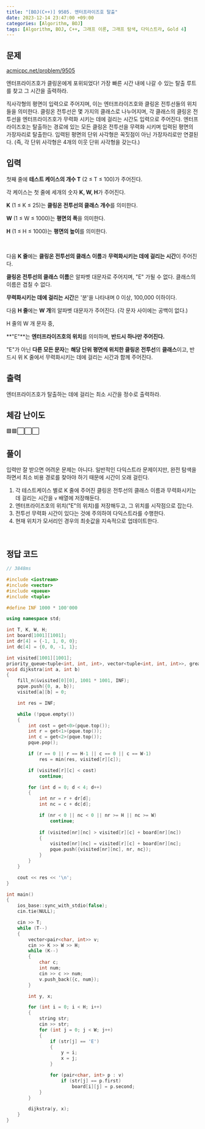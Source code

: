 ```yaml
---
title: "[BOJ(C++)] 9505. 엔터프라이즈호 탈출"
date: 2023-12-14 23:47:00 +09:00
categories: [Algorithm, BOJ]
tags: [Algorithm, BOJ, C++, 그래프 이론, 그래프 탐색, 다익스트라, Gold 4]
---
```

## **문제**
[acmicpc.net/problem/9505](https://www.acmicpc.net/problem/9505)
<br>

엔터프라이즈호가 클링온에게 포위되었다! 가장 빠른 시간 내에 나갈 수 있는 탈출 루트를 찾고 그 시간을 출력하라.

직사각형의 평면이 입력으로 주어지며, 이는 엔터프라이즈호와 클링온 전투선들의 위치들을 의미한다. 클링온 전투선은 몇 가지의 클래스로 나누어지며, 각 클래스의 클링온 전투선을 엔터프라이즈호가 무력화 시키는 데에 걸리는 시간도 입력으로 주어진다. 엔터프라이즈호는 탈출하는 경로에 있는 모든 클링온 전투선을 무력화 시키며 입력된 평면의 가장자리로 탈출한다. 입력된 평면의 단위 사각형은 꼭짓점이 아닌 가장자리로만 연결된다. (즉, 각 단위 사각형은 4개의 이웃 단위 사각형을 갖는다.)
<br>

## **입력**
첫째 줄에 **테스트 케이스의 개수 T** (2 ≤ T ≤ 100)가 주어진다.

각 케이스는 첫 줄에 세개의 숫자 **K, W, H**가 주어진다.

**K** (1 ≤ K ≤ 25)는 **클링온 전투선의 클래스 개수**를 의미한다.

**W** (1 ≤ W ≤ 1000)는 **평면의 폭**을 의미한다.

**H** (1 ≤ H ≤ 1000)는 **평면의 높이**를 의미한다.

<br>

다음 **K 줄**에는 **클링온 전투선의 클래스 이름**과 **무력화시키는 데에 걸리는 시간**이 주어진다.

**클링온 전투선의 클래스 이름**은 알파벳 대문자로 주어지며, "E" 가될 수 없다. 클래스의 이름은 겹칠 수 없다.

**무력화시키는 데에 걸리는 시간**은 '분'을 나타내며 0 이상, 100,000 이하이다.

다음 **H 줄**에는 **W 개**의 알파벳 대문자가 주어진다. (각 문자 사이에는 공백이 없다.)

H 줄의 W 개 문자 중,

**"E"**는 **엔터프라이즈호의 위치**를 의미하며, **반드시 하나만 주어진다.**

"E"가 아닌 **다른 모든 문자**는 **해당 단위 평면에 위치한 클링온 전투선**의 **클래스**이고, 반드시 위 K 줄에서 무력화시키는 데에 걸리는 시간과 함께 주어진다.
<br>

## **출력**
엔터프라이즈호가 탈출하는 데에 걸리는 최소 시간을 정수로 출력하라.
<br>

## **체감 난이도**
🟩🟩⬜⬜⬜
<br>

## **풀이**
입력만 잘 받으면 어려운 문제는 아니다. 일반적인 다익스트라 문제이지만, 완전 탐색을 하면서 최소 비용 경로를 찾아야 하기 때문에 시간이 오래 걸린다.

1. 각 테스트케이스 별로 K 줄에 주어진 클링온 전투선의 클래스 이름과 무력화시키는 데 걸리는 시간을 `v` 배열에 저장해둔다.
2. 엔터프라이즈호의 위치("E"의 위치)를 저장해두고, 그 위치를 시작점으로 잡는다.
3. 전투선 무력화 시간이 있다는 것에 주의하여 다익스트라를 수행한다.
4. 현재 위치가 모서리인 경우의 최솟값을 지속적으로 업데이트한다.
<br>

## **정답 코드**
```c++
// 3848ms

#include <iostream>
#include <vector>
#include <queue>
#include <tuple>

#define INF 1000 * 100'000

using namespace std;

int T, K, W, H;
int board[1001][1001];
int dr[4] = {-1, 1, 0, 0};
int dc[4] = {0, 0, -1, 1};

int visited[1001][1001];
priority_queue<tuple<int, int, int>, vector<tuple<int, int, int>>, greater<tuple<int, int, int>>> pque;
void dijkstra(int a, int b)
{
    fill_n(&visited[0][0], 1001 * 1001, INF);
    pque.push({0, a, b});
    visited[a][b] = 0;

    int res = INF;

    while (!pque.empty())
    {
        int cost = get<0>(pque.top());
        int r = get<1>(pque.top());
        int c = get<2>(pque.top());
        pque.pop();

        if (r == 0 || r == H-1 || c == 0 || c == W-1)
            res = min(res, visited[r][c]);

        if (visited[r][c] < cost)
            continue;

        for (int d = 0; d < 4; d++)
        {
            int nr = r + dr[d];
            int nc = c + dc[d];

            if (nr < 0 || nc < 0 || nr >= H || nc >= W)
                continue;
            
            if (visited[nr][nc] > visited[r][c] + board[nr][nc])
            {
                visited[nr][nc] = visited[r][c] + board[nr][nc];
                pque.push({visited[nr][nc], nr, nc});
            }
        }
    }

    cout << res << '\n';
}

int main()
{
    ios_base::sync_with_stdio(false);
    cin.tie(NULL);

    cin >> T;
    while (T--)
    {
        vector<pair<char, int>> v;
        cin >> K >> W >> H;
        while (K--)
        {
            char c;
            int num;
            cin >> c >> num;
            v.push_back({c, num});
        }

        int y, x;

        for (int i = 0; i < H; i++)
        {
            string str;
            cin >> str;
            for (int j = 0; j < W; j++)
            {
                if (str[j] == 'E')
                {
                    y = i;
                    x = j;
                }

                for (pair<char, int> p : v)
                    if (str[j] == p.first)
                        board[i][j] = p.second;
            }
        }

        dijkstra(y, x);
    }
}
```